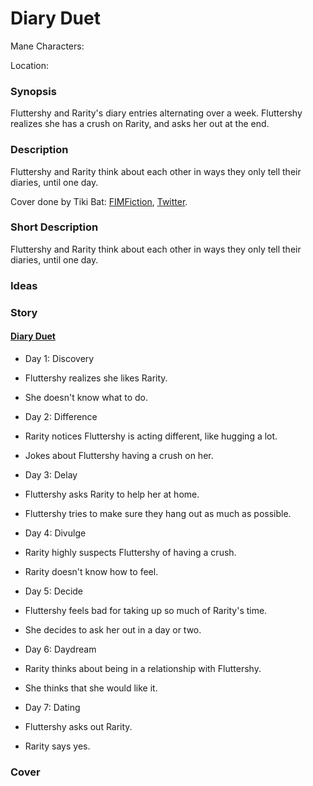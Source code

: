# Diary Duet

Mane Characters: 

Location: 

### Synopsis

Fluttershy and Rarity's diary entries alternating over a week. Fluttershy realizes she has a crush on Rarity, and asks her out at the end.

### Description
Fluttershy and Rarity think about each other in ways they only tell their diaries, until one day.

Cover done by Tiki Bat: [FIMFiction](https://www.fimfiction.net/user/218083/Tiki+Bat), [Twitter](https://twitter.com/TikiBat).

### Short Description
Fluttershy and Rarity think about each other in ways they only tell their diaries, until one day.

### Ideas


### Story

#### [Diary Duet](diary-duet.md)
 - Day 1: Discovery
  - Fluttershy realizes she likes Rarity.
  - She doesn't know what to do.

 - Day 2: Difference
  - Rarity notices Fluttershy is acting different, like hugging a lot.
  - Jokes about Fluttershy having a crush on her.

 - Day 3: Delay
  - Fluttershy asks Rarity to help her at home.
  - Fluttershy tries to make sure they hang out as much as possible.

 - Day 4: Divulge
  - Rarity highly suspects Fluttershy of having a crush.
  - Rarity doesn't know how to feel.

 - Day 5: Decide
  - Fluttershy feels bad for taking up so much of Rarity's time.
  - She decides to ask her out in a day or two.

 - Day 6: Daydream
  - Rarity thinks about being in a relationship with Fluttershy.
  - She thinks that she would like it.

 - Day 7: Dating
  - Fluttershy asks out Rarity.
  - Rarity says yes.

### Cover

